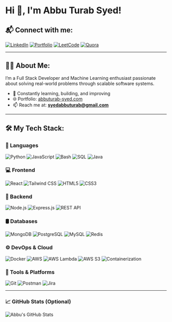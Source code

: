 # Hi 👋, I'm Abbu Turab Syed!

## 📬 Connect with me:
[![LinkedIn](https://img.shields.io/badge/LinkedIn-blue?logo=linkedin&style=flat)](https://www.linkedin.com/in/abbuturabsyed/)
[![Portfolio](https://img.shields.io/badge/Portfolio-000?logo=vercel&style=flat)](https://abbu-turab.vercel.app/)
[![LeetCode](https://img.shields.io/badge/LeetCode-FFA116?logo=leetcode&style=flat)](https://leetcode.com/)
[![Quora](https://img.shields.io/badge/Quora-B92B27?logo=quora&style=flat)](https://quora.com/)

---

## 🙋‍♂️ About Me:
I’m a Full Stack Developer and Machine Learning enthusiast passionate about solving real-world problems through scalable software systems.

- 🔭 Constantly learning, building, and improving
- 🌐 Portfolio: [abbuturab-syed.com](https://abbuturab-syed.com)
- 📫 Reach me at: **syedabbuturab@gmail.com**

---

## 🛠 My Tech Stack:

### 🚀 Languages
![Python](https://img.shields.io/badge/Python-3776AB?style=flat&logo=python)
![JavaScript](https://img.shields.io/badge/JavaScript-F7DF1E?style=flat&logo=javascript)
![Bash](https://img.shields.io/badge/Bash-121011?style=flat&logo=gnu-bash)
![SQL](https://img.shields.io/badge/SQL-4479A1?style=flat&logo=mysql)
![Java](https://img.shields.io/badge/Java-007396?style=flat&logo=java)

### 💻 Frontend
![React](https://img.shields.io/badge/React-20232A?style=flat&logo=react)
![Tailwind CSS](https://img.shields.io/badge/TailwindCSS-38B2AC?style=flat&logo=tailwind-css)
![HTML5](https://img.shields.io/badge/HTML5-E34F26?style=flat&logo=html5)
![CSS3](https://img.shields.io/badge/CSS3-1572B6?style=flat&logo=css3)

### 🔧 Backend
![Node.js](https://img.shields.io/badge/Node.js-339933?style=flat&logo=node.js)
![Express.js](https://img.shields.io/badge/Express.js-000000?style=flat&logo=express)
![REST API](https://img.shields.io/badge/REST--API-FF6C37?style=flat)

### 🛢️ Databases
![MongoDB](https://img.shields.io/badge/MongoDB-4EA94B?style=flat&logo=mongodb)
![PostgreSQL](https://img.shields.io/badge/PostgreSQL-336791?style=flat&logo=postgresql)
![MySQL](https://img.shields.io/badge/MySQL-00758F?style=flat&logo=mysql)
![Redis](https://img.shields.io/badge/Redis-DC382D?style=flat&logo=redis)

### ⚙️ DevOps & Cloud
![Docker](https://img.shields.io/badge/Docker-2496ED?style=flat&logo=docker)
![AWS](https://img.shields.io/badge/AWS-232F3E?style=flat&logo=amazon-aws)
![AWS Lambda](https://img.shields.io/badge/AWS--Lambda-F90?style=flat&logo=aws-lambda)
![AWS S3](https://img.shields.io/badge/AWS--S3-569A31?style=flat&logo=amazon-s3)
![Containerization](https://img.shields.io/badge/Containerization-0db7ed?style=flat&logo=docker)

### 🧰 Tools & Platforms
![Git](https://img.shields.io/badge/Git-F05032?style=flat&logo=git)
![Postman](https://img.shields.io/badge/Postman-FF6C37?style=flat&logo=postman)
![Jira](https://img.shields.io/badge/Jira-0052CC?style=flat&logo=jira)

---

### 📈 GitHub Stats (Optional)
![Abbu's GitHub Stats](https://github-readme-stats.vercel.app/api?username=SyedAbbuTurab&show_icons=true&theme=radical)
